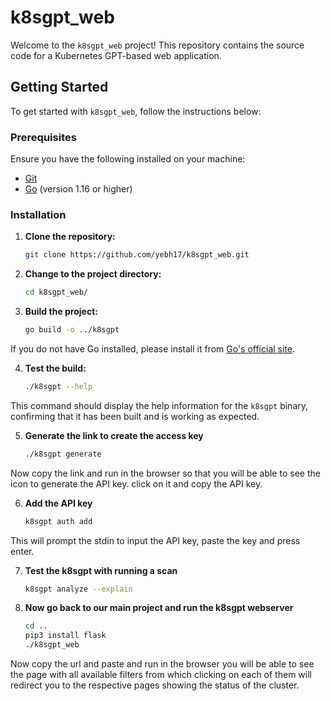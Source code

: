 # k8sgpt_web

Welcome to the `k8sgpt_web` project! This repository contains the source code for a Kubernetes GPT-based web application.

## Getting Started

To get started with `k8sgpt_web`, follow the instructions below:

### Prerequisites

Ensure you have the following installed on your machine:

- [Git](https://git-scm.com/)
- [Go](https://go.dev/doc/install) (version 1.16 or higher)

### Installation

1. **Clone the repository:**

   ```bash
   git clone https://github.com/yebh17/k8sgpt_web.git
   ```

2. **Change to the project directory:**

   ```bash
   cd k8sgpt_web/
   ```

3. **Build the project:**

   ```bash
   go build -o ../k8sgpt
   ```
If you do not have Go installed, please install it from [Go's official site](https://go.dev/doc/install).

4. **Test the build:**

   ```bash
   ./k8sgpt --help
   ``` 
This command should display the help information for the `k8sgpt` binary, confirming that it has been built and is working as expected.

5. **Generate the link to create the access key**

   ```bash
   ./k8sgpt generate
   ```
Now copy the link and run in the browser so that you will be able to see the icon to generate the API key. click on it and copy the API key.

6. **Add the API key**

   ```bash
   k8sgpt auth add
   ```
This will prompt the stdin to input the API key, paste the key and press enter.

7. **Test the k8sgpt with running a scan**

   ```bash
   k8sgpt analyze --explain
   ```
8. **Now go back to our main project and run the k8sgpt webserver**

   ```bash
   cd ..
   pip3 install flask
   ./k8sgpt_web
   ```
Now copy the url and paste and run in the browser you will be able to see the page with all available filters from which clicking on each of them will redirect you to the respective pages showing the status of the cluster.